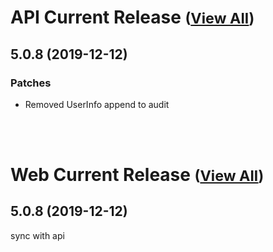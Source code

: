 
# API Current Release <small>([View All](/API.md))</small>
## 5.0.8 (2019-12-12)
### Patches 

- Removed UserInfo append to audit

<br><br>
# Web Current Release <small>([View All](/Web.md))</small>
## 5.0.8 (2019-12-12)
sync with api

  